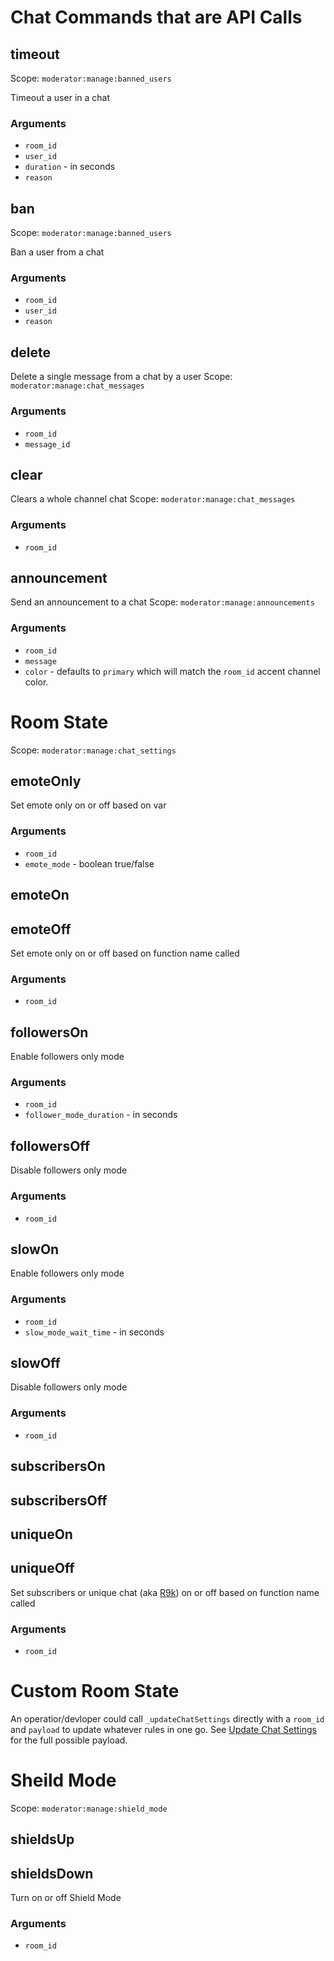 # Chat Commands that are API Calls

## timeout

Scope: `moderator:manage:banned_users`

Timeout a user in a chat

### Arguments
- `room_id`
- `user_id`
- `duration` - in seconds
- `reason`

## ban

Scope: `moderator:manage:banned_users`

Ban a user from a chat

### Arguments
- `room_id`
- `user_id`
- `reason`


## delete

Delete a single message from a chat by a user
Scope: `moderator:manage:chat_messages`

### Arguments
- `room_id`
- `message_id`

## clear

Clears a whole channel chat
Scope: `moderator:manage:chat_messages`

### Arguments
- `room_id`

## announcement

Send an announcement to a chat
Scope: `moderator:manage:announcements`

### Arguments
- `room_id`
- `message`
- `color` - defaults to `primary` which will match the `room_id` accent channel color.


# Room State

Scope: `moderator:manage:chat_settings`

## emoteOnly

Set emote only on or off based on var

### Arguments
- `room_id`
- `emote_mode` - boolean true/false

## emoteOn
## emoteOff

Set emote only on or off based on function name called

### Arguments
- `room_id`

## followersOn

Enable followers only mode

### Arguments
- `room_id`
- `follower_mode_duration` - in seconds

## followersOff

Disable followers only mode

### Arguments
- `room_id`


## slowOn

Enable followers only mode

### Arguments
- `room_id`
- `slow_mode_wait_time` - in seconds

## slowOff

Disable followers only mode

### Arguments
- `room_id`

## subscribersOn
## subscribersOff
## uniqueOn
## uniqueOff

Set subscribers or unique chat (aka [R9k](https://blog.xkcd.com/2008/01/14/robot9000-and-xkcd-signal-attacking-noise-in-chat/)) on or off based on function name called

### Arguments
- `room_id`

# Custom Room State

An operatior/devloper could call `_updateChatSettings` directly with a `room_id` and `payload` to update whatever rules in one go. See [Update Chat Settings](https://dev.twitch.tv/docs/api/reference#update-chat-settings) for the full possible payload.

# Sheild Mode

Scope: `moderator:manage:shield_mode`

## shieldsUp
## shieldsDown

Turn on or off Shield Mode

### Arguments
- `room_id`
